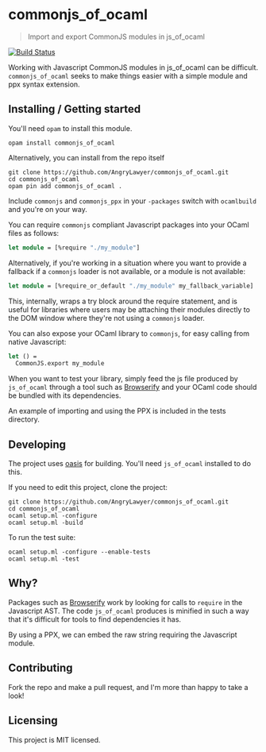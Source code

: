 # commonjs_of_ocaml
> Import and export CommonJS modules in js_of_ocaml

[![Build Status](https://travis-ci.org/AngryLawyer/commonjs_of_ocaml.svg?branch=master)](https://travis-ci.org/AngryLawyer/commonjs_of_ocaml)

Working with Javascript CommonJS modules in js_of_ocaml can be difficult. ```commonjs_of_ocaml``` seeks to make things easier with a simple module and ppx syntax extension.

## Installing / Getting started

You'll need `opam` to install this module.

```shell
opam install commonjs_of_ocaml
```

Alternatively, you can install from the repo itself

```shell
git clone https://github.com/AngryLawyer/commonjs_of_ocaml.git
cd commonjs_of_ocaml
opam pin add commonjs_of_ocaml .
```

Include ```commonjs``` and ```commonjs_ppx``` in your ```-packages``` switch with ```ocamlbuild``` and you're on your way.

You can require ```commonjs``` compliant Javascript packages into your OCaml files as follows:

```ocaml
let module = [%require "./my_module"]
```

Alternatively, if you're working in a situation where you want to provide a fallback if a ```commonjs``` loader is not available, or a module is not available:

```ocaml
let module = [%require_or_default "./my_module" my_fallback_variable]
```

This, internally, wraps a try block around the require statement, and is useful for libraries where users may be attaching their modules directly to the DOM window where they're not using a ```commonjs``` loader.

You can also expose your OCaml library to ```commonjs```, for easy calling from native Javascript:

```ocaml
let () =
  CommonJS.export my_module
```

When you want to test your library, simply feed the js file produced by ```js_of_ocaml``` through a tool such as [Browserify](http://browserify.org) and your OCaml code should be bundled with its dependencies.

An example of importing and using the PPX is included in the tests directory.
## Developing

The project uses [oasis](http://oasis.forge.ocamlcore.org/) for building.
You'll need ```js_of_ocaml``` installed to do this.

If you need to edit this project, clone the project:

```shell
git clone https://github.com/AngryLawyer/commonjs_of_ocaml.git
cd commonjs_of_ocaml
ocaml setup.ml -configure
ocaml setup.ml -build
```

To run the test suite:

```shell
ocaml setup.ml -configure --enable-tests
ocaml setup.ml -test
```

## Why?
Packages such as [Browserify](http://browserify.org/) work by looking for calls to ```require``` in the Javascript AST. The code ```js_of_ocaml``` produces is minified in such a way that it's difficult for tools to find dependencies it has.

By using a PPX, we can embed the raw string requiring the Javascript module.

## Contributing
Fork the repo and make a pull request, and I'm more than happy to take a look!

## Licensing
This project is MIT licensed.
